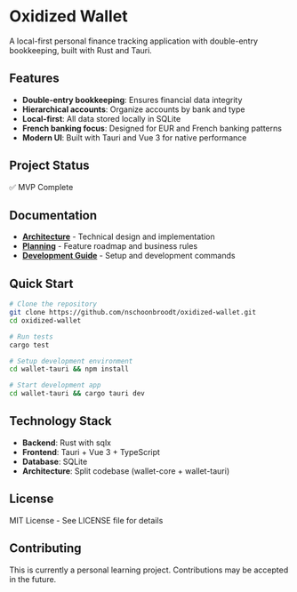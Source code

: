 # Oxidized Wallet

A local-first personal finance tracking application with double-entry bookkeeping, built with Rust and Tauri.

## Features

- **Double-entry bookkeeping**: Ensures financial data integrity
- **Hierarchical accounts**: Organize accounts by bank and type
- **Local-first**: All data stored locally in SQLite
- **French banking focus**: Designed for EUR and French banking patterns
- **Modern UI**: Built with Tauri and Vue 3 for native performance

## Project Status

✅ MVP Complete

## Documentation

- **[Architecture](docs/architecture/)** - Technical design and implementation
- **[Planning](docs/planning/)** - Feature roadmap and business rules
- **[Development Guide](CLAUDE.md)** - Setup and development commands

## Quick Start

```bash
# Clone the repository
git clone https://github.com/nschoonbroodt/oxidized-wallet.git
cd oxidized-wallet

# Run tests
cargo test

# Setup development environment
cd wallet-tauri && npm install

# Start development app
cd wallet-tauri && cargo tauri dev
```

## Technology Stack

- **Backend**: Rust with sqlx
- **Frontend**: Tauri + Vue 3 + TypeScript
- **Database**: SQLite
- **Architecture**: Split codebase (wallet-core + wallet-tauri)

## License

MIT License - See LICENSE file for details

## Contributing

This is currently a personal learning project. Contributions may be accepted in the future.


